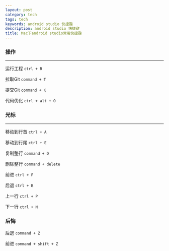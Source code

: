 ```yaml
---
layout: post
category: tech
tags: tech
keywords: android studio 快捷键
description: android studio 快捷键
title: Mac下android studio常用快捷键
---
```


### 操作
---

运行工程			``` ctrl + R ```

拉取Git			``` command + T ```

提交Git			``` command + K ```

代码优化			``` ctrl + alt + O ```

### 光标
---

移动到行首		``` ctrl + A ```

移动到行尾		``` ctrl + E ```

复制整行			``` command + D ```

删除整行			``` command + delete ```

前进				``` ctrl + F ```

后退				``` ctrl + B ```

上一行			``` ctrl + P ```

下一行			``` ctrl + N ```


### 后悔

后退				``` command + Z ```

前进				``` command + shift + Z ```
